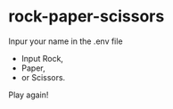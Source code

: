 # rock-paper-scissors

Inpur your name in the .env file

* Input Rock, 
* Paper, 
* or Scissors.

Play again!